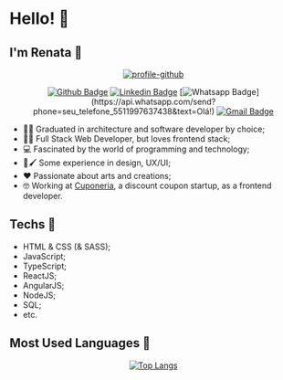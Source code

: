 # Hello! 👋
## I'm Renata 🎏

<div align="center">
  <a href="https://github.com/rmkarato?tab=repositories"><img src="https://i.ibb.co/SQQp5Nb/profile-github.png" alt="profile-github" border="0"></a>

[![Github Badge](https://img.shields.io/badge/-Github-000?style=flat-square&logo=Github&logoColor=white&link=https://github.com/rmkarato)](https://github.com/rmkarato)       [![Linkedin Badge](https://img.shields.io/badge/-LinkedIn-blue?style=flat-square&logo=Linkedin&logoColor=white&link=https://www.linkedin.com/in/rmkarato/)](https://www.linkedin.com/in/rmkarato/)
[![Whatsapp Badge](https://img.shields.io/badge/-Whatsapp-4CA143?style=flat-square&labelColor=4CA143&logo=whatsapp&logoColor=white&link=https://api.whatsapp.com/send?phone=seu_telefone_5511997637438&text=Olá!)](https://api.whatsapp.com/send?phone=seu_telefone_5511997637438&text=Olá!)
[![Gmail Badge](https://img.shields.io/badge/-Gmail-c14438?style=flat-square&logo=Gmail&logoColor=white&link=mailto:rmkarato@gmail.com)](mailto:rmkarato@gmail.com)
</div>

- 👩‍🎓 Graduated in architecture and software developer by choice; 
- 👩‍💻 Full Stack Web Developer, but loves frontend stack;
- 💻 Fascinated by the world of programming and technology;
- 🎨🖌 Some experience in design, UX/UI;
- ❤ Passionate about arts and creations;
- 🤓 Working at <a href="https://www.cuponeria.com.br">Cuponeria</a>, a discount coupon startup, as a frontend developer.

## Techs 🎇

- HTML & CSS (& SASS);
- JavaScript;
- TypeScript;
- ReactJS;
- AngularJS;
- NodeJS;
- SQL;
- etc.

## Most Used Languages 🎇

<div align="center">
  
[![Top Langs](https://github-readme-stats.vercel.app/api/top-langs/?username=rmkarato)](https://github.com/anuraghazra/github-readme-stats)

</div>
